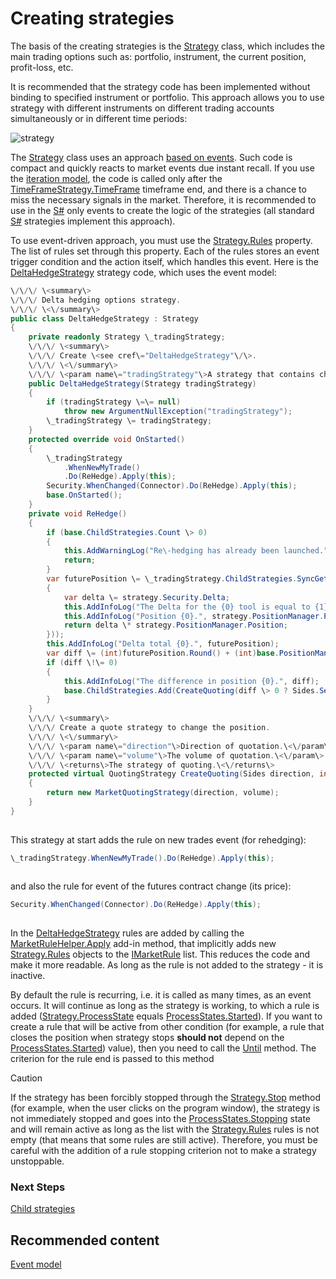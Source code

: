 # Creating strategies

The basis of the creating strategies is the [Strategy](../api/StockSharp.Algo.Strategies.Strategy.html) class, which includes the main trading options such as: portfolio, instrument, the current position, profit\-loss, etc. 

It is recommended that the strategy code has been implemented without binding to specified instrument or portfolio. This approach allows you to use strategy with different instruments on different trading accounts simultaneously or in different time periods: 

![strategy](~/images/strategy.png)

The [Strategy](../api/StockSharp.Algo.Strategies.Strategy.html) class uses an approach [based on events](EventModel.md). Such code is compact and quickly reacts to market events due instant recall. If you use the [iteration model](StrategyCreate.md), the code is called only after the [TimeFrameStrategy.TimeFrame](../api/StockSharp.Algo.Strategies.TimeFrameStrategy.TimeFrame.html) timeframe end, and there is a chance to miss the necessary signals in the market. Therefore, it is recommended to use in the [S\#](StockSharpAbout.md) only events to create the logic of the strategies (all standard [S\#](StockSharpAbout.md) strategies implement this approach). 

To use event\-driven approach, you must use the [Strategy.Rules](../api/StockSharp.Algo.Strategies.Strategy.Rules.html) property. The list of rules set through this property. Each of the rules stores an event trigger condition and the action itself, which handles this event. Here is the [DeltaHedgeStrategy](../api/StockSharp.Algo.Strategies.Derivatives.DeltaHedgeStrategy.html) strategy code, which uses the event model: 

```cs
\/\/\/ \<summary\>
\/\/\/ Delta hedging options strategy.
\/\/\/ \<\/summary\>
public class DeltaHedgeStrategy : Strategy
{
    private readonly Strategy \_tradingStrategy;
    \/\/\/ \<summary\>
    \/\/\/ Create \<see cref\="DeltaHedgeStrategy"\/\>.
    \/\/\/ \<\/summary\>
    \/\/\/ \<param name\="tradingStrategy"\>A strategy that contains child strategies that trade on a separate strike.\<\/param\>
    public DeltaHedgeStrategy(Strategy tradingStrategy)
    {
        if (tradingStrategy \=\= null)
            throw new ArgumentNullException("tradingStrategy");
        \_tradingStrategy \= tradingStrategy;
    }
    protected override void OnStarted()
    {
        \_tradingStrategy
            .WhenNewMyTrade()
            .Do(ReHedge).Apply(this);
        Security.WhenChanged(Connector).Do(ReHedge).Apply(this);
        base.OnStarted();
    }
    private void ReHedge()
    {
        if (base.ChildStrategies.Count \> 0)
        {
            this.AddWarningLog("Re\-hedging has already been launched.");
            return;
        }
        var futurePosition \= \_tradingStrategy.ChildStrategies.SyncGet(c \=\> c.Sum(strategy \=\>
        {
            var delta \= strategy.Security.Delta;
            this.AddInfoLog("The Delta for the {0} tool is equal to {1}.", strategy.Security, delta);
            this.AddInfoLog("Position {0}.", strategy.PositionManager.Position);
            return delta \* strategy.PositionManager.Position;
        }));
        this.AddInfoLog("Delta total {0}.", futurePosition);
        var diff \= (int)futurePosition.Round() + (int)base.PositionManager.Position;
        if (diff \!\= 0)
        {
            this.AddInfoLog("The difference in position {0}.", diff);
            base.ChildStrategies.Add(CreateQuoting(diff \> 0 ? Sides.Sell : Sides.Buy, diff.Abs()));
        }
    }
    \/\/\/ \<summary\>
    \/\/\/ Create a quote strategy to change the position.
    \/\/\/ \<\/summary\>
    \/\/\/ \<param name\="direction"\>Direction of quotation.\<\/param\>
    \/\/\/ \<param name\="volume"\>The volume of quotation.\<\/param\>
    \/\/\/ \<returns\>The strategy of quoting.\<\/returns\>
    protected virtual QuotingStrategy CreateQuoting(Sides direction, int volume)
    {
        return new MarketQuotingStrategy(direction, volume);
    }
}
		
```

This strategy at start adds the rule on new trades event (for rehedging): 

```cs
\_tradingStrategy.WhenNewMyTrade().Do(ReHedge).Apply(this);
		
```

and also the rule for event of the futures contract change (its price): 

```cs
Security.WhenChanged(Connector).Do(ReHedge).Apply(this);
		
```

In the [DeltaHedgeStrategy](../api/StockSharp.Algo.Strategies.Derivatives.DeltaHedgeStrategy.html) rules are added by calling the [MarketRuleHelper.Apply](../api/StockSharp.Algo.MarketRuleHelper.Apply.html) add\-in method, that implicitly adds new [Strategy.Rules](../api/StockSharp.Algo.Strategies.Strategy.Rules.html) objects to the [IMarketRule](../api/StockSharp.Algo.IMarketRule.html) list. This reduces the code and make it more readable. As long as the rule is not added to the strategy \- it is inactive. 

By default the rule is recurring, i.e. it is called as many times, as an event occurs. It will continue as long as the strategy is working, to which a rule is added ([Strategy.ProcessState](../api/StockSharp.Algo.Strategies.Strategy.ProcessState.html) equals [ProcessStates.Started](../api/StockSharp.Algo.ProcessStates.Started.html)). If you want to create a rule that will be active from other condition (for example, a rule that closes the position when strategy stops **should not** depend on the [ProcessStates.Started](../api/StockSharp.Algo.ProcessStates.Started.html)) value), then you need to call the [Until](../api/StockSharp.Algo.MarketRule`2.Until.html) method. The criterion for the rule end is passed to this method 

> [!CAUTION]
> If the strategy has been forcibly stopped through the [Strategy.Stop](../api/StockSharp.Algo.Strategies.Strategy.Stop.html) method (for example, when the user clicks on the program window), the strategy is not immediately stopped and goes into the [ProcessStates.Stopping](../api/StockSharp.Algo.ProcessStates.Stopping.html) state and will remain active as long as the list with the [Strategy.Rules](../api/StockSharp.Algo.Strategies.Strategy.Rules.html) rules is not empty (that means that some rules are still active). Therefore, you must be careful with the addition of a rule stopping criterion not to make a strategy unstoppable. 

### Next Steps

[Child strategies](StrategyChilds.md)

## Recommended content

[Event model](EventModel.md)
